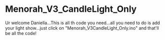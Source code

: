 # Menorah_V3_CandleLight_Only
Ur welcome Daniella...This is all th code you need...all you need to do is add your light show...just click on "Menorah_V3CandleLight_Only.ino" and that'll be all the code!
